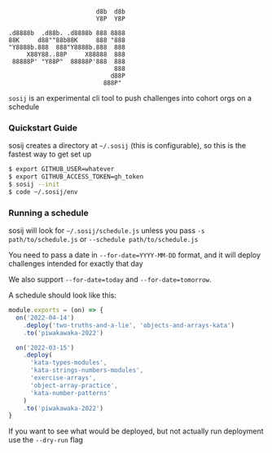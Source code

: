 ```
                        d8b  d8b
                        Y8P  Y8P

.d8888b  .d88b. .d8888b 888 8888
88K     d88""88b88K     888 "888
"Y8888b.888  888"Y8888b.888  888
     X88Y88..88P     X88888  888
 88888P' "Y88P"  88888P'888  888
                             888
                            d88P
                          888P"
```

`sosij` is an experimental cli tool to push challenges into cohort orgs on a schedule

### Quickstart Guide

sosij creates a directory at `~/.sosij` (this is configurable), so this is the
fastest way to get set up

```sh
$ export GITHUB_USER=whatever
$ export GITHUB_ACCESS_TOKEN=gh_token
$ sosij --init
$ code ~/.sosij/env
```

### Running a schedule

sosij will look for `~/.sosij/schedule.js` unless you pass `-s path/to/schedule.js` or `--schedule path/to/schedule.js`

You need to pass a date in `--for-date=YYYY-MM-DD` format, and it will deploy challenges intended for exactly that day

We also support `--for-date=today` and `--for-date=tomorrow`.

A schedule should look like this:

```javascript
module.exports = (on) => {
  on('2022-04-14')
    .deploy('two-truths-and-a-lie', 'objects-and-arrays-kata')
    .to('piwakawaka-2022')

  on('2022-03-15')
    .deploy(
      'kata-types-modules',
      'kata-strings-numbers-modules',
      'exercise-arrays',
      'object-array-practice',
      'kata-number-patterns'
    )
    .to('piwakawaka-2022')
}
```

If you want to see what would be deployed, but not actually run deployment use the `--dry-run` flag
